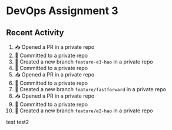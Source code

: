 # DevOps Assignment 3

## Recent Activity
<!--START_SECTION:activity-->
1. 📥 Opened a PR in a private repo
2. 📝 Committed to a private repo
3. 🎉 Created a new branch `feature-e3-hao` in a private repo
4. 📝 Committed to a private repo
5. 📥 Opened a PR in a private repo
6. 📝 Committed to a private repo
7. 🎉 Created a new branch `feature/fastforward` in a private repo
8. 📥 Opened a PR in a private repo
9. 📝 Committed to a private repo
10. 🎉 Created a new branch `feature/e2-hao` in a private repo
<!--END_SECTION:activity-->
test
test2
